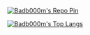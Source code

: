 [![Badb000m's Repo Pin](https://github-readme-stats.vercel.app/api/pin/?username=badb000m&repo=NukerBot&theme=aura_dark)](https://github.com/badb000m/NukerBot)

[![Badb000m's Top Langs](https://github-readme-stats.vercel.app/api/top-langs/?username=badb000m&layout=compact&text_color=fff&bg_color=000&title_color=fff&card_width=500)](https://github.com/anuraghazra/github-readme-stats)
